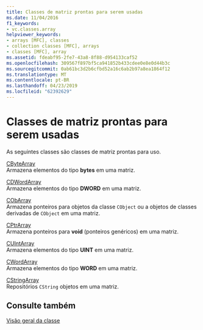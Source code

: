 ```yaml
---
title: Classes de matriz prontas para serem usadas
ms.date: 11/04/2016
f1_keywords:
- vc.classes.array
helpviewer_keywords:
- arrays [MFC], classes
- collection classes [MFC], arrays
- classes [MFC], array
ms.assetid: fdeabf95-2fe7-43a8-8f88-d954133caf52
ms.openlocfilehash: 309567f897bf5ca941852b433cdee0e8e0d44b3c
ms.sourcegitcommit: 0ab61bc3d2b6cfbd52a16c6ab2b97a8ea1864f12
ms.translationtype: MT
ms.contentlocale: pt-BR
ms.lasthandoff: 04/23/2019
ms.locfileid: "62392629"
---
```

# <a name="ready-to-use-array-classes"></a>Classes de matriz prontas para serem usadas

As seguintes classes são classes de matriz prontas para uso.

[CByteArray](../mfc/reference/cbytearray-class.md)<br/>
Armazena elementos do tipo **bytes** em uma matriz.

[CDWordArray](../mfc/reference/cdwordarray-class.md)<br/>
Armazena elementos do tipo **DWORD** em uma matriz.

[CObArray](../mfc/reference/cobarray-class.md)<br/>
Armazena ponteiros para objetos da classe `CObject` ou a objetos de classes derivadas de `CObject` em uma matriz.

[CPtrArray](../mfc/reference/cptrarray-class.md)<br/>
Armazena ponteiros para **void** (ponteiros genéricos) em uma matriz.

[CUIntArray](../mfc/reference/cuintarray-class.md)<br/>
Armazena elementos do tipo **UINT** em uma matriz.

[CWordArray](../mfc/reference/cwordarray-class.md)<br/>
Armazena elementos do tipo **WORD** em uma matriz.

[CStringArray](../mfc/reference/cstringarray-class.md)<br/>
Repositórios `CString` objetos em uma matriz.

## <a name="see-also"></a>Consulte também

[Visão geral da classe](../mfc/class-library-overview.md)
